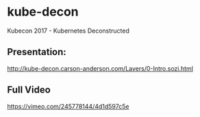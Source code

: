 # kube-decon
Kubecon 2017 - Kubernetes Deconstructed

## Presentation:

http://kube-decon.carson-anderson.com/Layers/0-Intro.sozi.html

## Full Video

https://vimeo.com/245778144/4d1d597c5e
